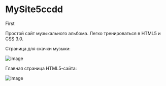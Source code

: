 # MySite5ccdd
First

Простой сайт музыкального альбома. Легко тренироваться в HTML5 и CSS 3.0.

Страница для скачки музыки:

![image](https://user-images.githubusercontent.com/10297748/155697369-faf4599c-0fc4-41d8-9ba3-8d989f611ada.png)

Главная страница HTML5-сайта:

![image](https://user-images.githubusercontent.com/10297748/155697610-58face89-6671-4f3b-8c97-426d472469a5.png)
